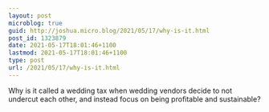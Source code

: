 ```yaml
---
layout: post
microblog: true
guid: http://joshua.micro.blog/2021/05/17/why-is-it.html
post_id: 1323879
date: 2021-05-17T18:01:46+1100
lastmod: 2021-05-17T18:01:46+1100
type: post
url: /2021/05/17/why-is-it.html
---
```

Why is it called a wedding tax when wedding vendors decide to not undercut each other, and instead focus on being profitable and sustainable?
